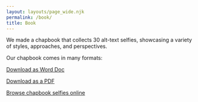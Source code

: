 ```yaml
---
layout: layouts/page_wide.njk
permalink: /book/
title: Book
---
```

We made a chapbook that collects 30 alt-text selfies, showcasing a variety of styles, approaches, and perspectives.

Our chapbook comes in many formats:

<a href="#" class="ats-button">Download as Word Doc</a>

<a href="#" class="ats-button">Download as a PDF</a>

<a href="https://alt-text-selfies.netlify.app/selfies/?filter=chapbook">Browse chapbook selfies online</a>